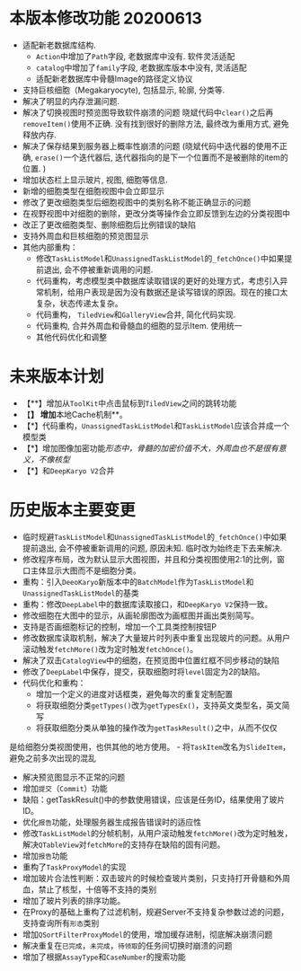 

# 本版本修改功能 20200613
- 适配新老数据库结构. 
  - `Action`中增加了`Path`字段, 老数据库中没有. 软件灵活适配
  - `catalog`中增加了`family`字段, 老数据库版本中没有, 灵活适配
  - 适配新老数据库中骨髓Image的路径定义协议
- 支持巨核细胞（Megakaryocyte), 包括显示, 轮廓, 分类等. 
- 解决了明显的内存泄漏问题.
- 解决了切换视图时预览图导致软件崩溃的问题
  晓斌代码中`clear()`之后再`removeItem()`使用不正确. 没有找到很好的删除方法, 最终改为重用方式, 避免释放内存. 
- 解决了保存结果到服务器上概率性崩溃的问题
  (晓斌代码中迭代器的使用不正确, `erase()`一个迭代器后, 迭代器指向的是下一个位置而不是被删除的item的位置. )
- 增加状态栏上显示玻片, 视图, 细胞等信息. 
- 新增的细胞类型在细胞视图中会立即显示
- 修改了更改细胞类型后细胞视图中的类别名称不能正确显示的问题
- 在视野视图中对细胞的删除，更改分类等操作会立即反馈到左边的分类视图中
- 改正了更改细胞类型、删除细胞后比例错误的缺陷
- 支持外周血和巨核细胞的预览图显示
- 其他内部重构： 
  - 修改`TaskListModel`和`UnassignedTaskListModel`的`_fetchOnce()`中如果提前退出, 会不停被重新调用的问题.
  - 代码重构，考虑模型类中数据库读取错误的更好的处理方式，考虑引入异常机制，给用户表现是因为没有数据还是读写错误的原因。现在的接口太复杂，状态传递太复杂。
  - 代码重构， `TiledView`和`GalleryView`合并, 简化代码实现. 
  - 代码重构, 合并外周血和骨髓血的细胞的显示Item. 使用统一
  - 其他代码优化和调整



# 未来版本计划

- 【**】增加从`ToolKit`中点击鼠标到`TiledView`之间的跳转功能
- 【**】 增加**本地Cache机制**。
- 【*】代码重构，`UnassignedTaskListModel`和`TaskListModel`应该合并成一个模型类
- 【\*】增加图像加密功能*形态中，骨髓的加密价值不大，外周血也不是很有意义，不像核型*
- 【*】和`DeepKaryo V2`合并

# 历史版本主要变更
- 临时规避`TaskListModel`和`UnassignedTaskListModel`的`_fetchOnce()`中如果提前退出, 会不停被重新调用的问题, 原因未知. 临时改为始终走下去来解决. 
- 修改程序布局，改为默认显示大图视图，并且和分类视图使用2:1的比例，窗口主体显示大图而不是细胞分类。
- 重构：引入`DeeoKaryo`新版本中的`BatchModel`作为`TaskListModel`和`UnassignedTaskListModel`的基类
- 重构：修改`DeepLabel`中的数据库读取接口，和`DeepKaryo V2`保持一致。
- 修改细胞在大图中的显示，从画轮廓图改为画框图并画出类别简写。
- 支持是否画细胞标记的控制，增加一个工具类控制按钮P
- 修改数据库读取机制，解决了大量玻片时列表中重复出现玻片的问题。从用户滚动触发`fetchMore()`改为定时触发`fetchOnce()`。
- 解决了双击`CatalogView`中的细胞，在预览图中位置红框不同步移动的缺陷
- 修改了`DeepLabel`中保存，提交，获取细胞时将`level`固定为2的缺陷。
- 代码优化和重构：
    - 增加一个定义的进度对话框类，避免每次的重复定制配置
    - 将获取细胞分类`getTypes()`改为`getTypesEx()`，支持英文类型名，英文简写
    - 将获取细胞分类从单独的操作改为`getTaskResult()`之中，从而不仅仅


是给细胞分类视图使用，也供其他的地方使用。
    - 将`TaskItem`改名为`SlideItem`，避免之前多次出现的混乱
- 解决预览图显示不正常的问题
- 增加`提交`（`Commit`）功能
- 缺陷：getTaskResult()中的参数使用错误，应该是任务ID，结果使用了玻片ID。
- 优化`报告`功能，处理服务器生成报告错误时的适应性
- 修改`TaskListModel`的分帧机制，从用户滚动触发`fetchMore()`改为定时触发，解决`QTableView`对`fetchMore`的支持存在缺陷的固有问题。
- 增加`报告`功能
- 重构了`TaskProxyModel`的实现
- 增加玻片合法性判断：双击玻片的时候检查玻片类别，只支持打开骨髓和外周血，禁止了核型，十倍等不支持的类别
- 增加了玻片列表的排序功能。
- 在Proxy的基础上重构了过滤机制，规避Server不支持复杂参数过滤的问题，支持查询所有`形态`类别
- 增加`QSortFilterProxyModel`的使用，增加缓存进制，彻底解决崩溃问题
- 解决重复在`已完成`，`未完成`，`待领取`的任务间切换时崩溃的问题
- 增加了根据`AssayType`和`CaseNumber`的搜索功能